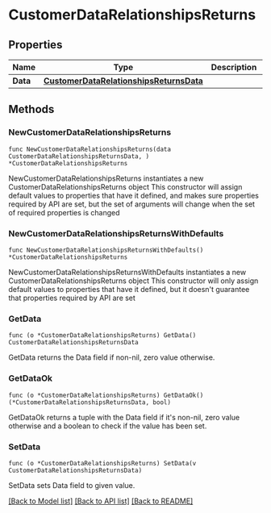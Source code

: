# CustomerDataRelationshipsReturns

## Properties

Name | Type | Description | Notes
------------ | ------------- | ------------- | -------------
**Data** | [**CustomerDataRelationshipsReturnsData**](CustomerDataRelationshipsReturnsData.md) |  | 

## Methods

### NewCustomerDataRelationshipsReturns

`func NewCustomerDataRelationshipsReturns(data CustomerDataRelationshipsReturnsData, ) *CustomerDataRelationshipsReturns`

NewCustomerDataRelationshipsReturns instantiates a new CustomerDataRelationshipsReturns object
This constructor will assign default values to properties that have it defined,
and makes sure properties required by API are set, but the set of arguments
will change when the set of required properties is changed

### NewCustomerDataRelationshipsReturnsWithDefaults

`func NewCustomerDataRelationshipsReturnsWithDefaults() *CustomerDataRelationshipsReturns`

NewCustomerDataRelationshipsReturnsWithDefaults instantiates a new CustomerDataRelationshipsReturns object
This constructor will only assign default values to properties that have it defined,
but it doesn't guarantee that properties required by API are set

### GetData

`func (o *CustomerDataRelationshipsReturns) GetData() CustomerDataRelationshipsReturnsData`

GetData returns the Data field if non-nil, zero value otherwise.

### GetDataOk

`func (o *CustomerDataRelationshipsReturns) GetDataOk() (*CustomerDataRelationshipsReturnsData, bool)`

GetDataOk returns a tuple with the Data field if it's non-nil, zero value otherwise
and a boolean to check if the value has been set.

### SetData

`func (o *CustomerDataRelationshipsReturns) SetData(v CustomerDataRelationshipsReturnsData)`

SetData sets Data field to given value.



[[Back to Model list]](../README.md#documentation-for-models) [[Back to API list]](../README.md#documentation-for-api-endpoints) [[Back to README]](../README.md)


